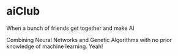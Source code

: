 # aiClub
When a bunch of friends get together and make AI

Combining Neural Networks and Genetic Algorithms with no prior knowledge of machine learning. Yeah!
